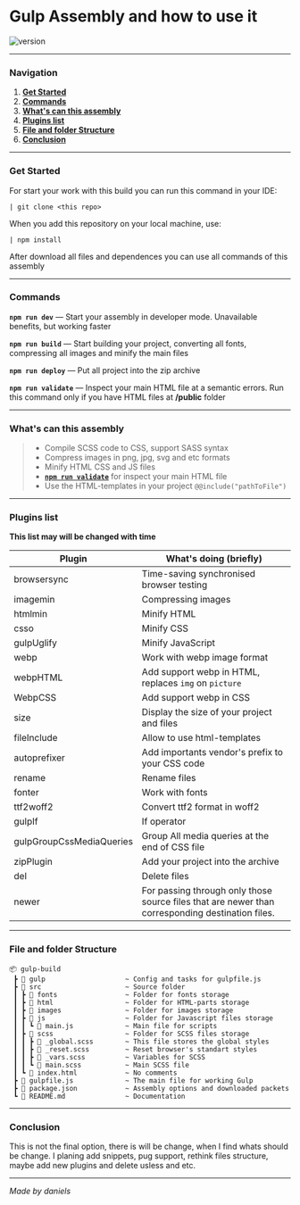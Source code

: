 # Gulp Assembly and how to use it
![version](https://img.shields.io/github/package-json/v/ridic2009/gulp-build?style=for-the-badge)

___
### Navigation

1. **[Get Started](#get-started)**
2. **[Commands](#commands)**
3. **[What's can this assembly](#whats-can-this-assembly)** 
4. **[Plugins list](#plugins-list)**
5. **[File and folder Structure](#file-and-folder-structure)**
6. **[Conclusion](#conclusion)**
___

### Get Started

For start your work with this build you can run this command in your IDE:


```
| git clone <this repo>
```
When you add this repository on your local machine, use:

```
| npm install
```

After download all files and dependences you can use all commands of this assembly

___

### Commands


**`npm run dev`** — Start your assembly in developer mode. Unavailable benefits, but working faster

**`npm run build`** — Start building your project, converting all fonts, compressing all images and minify the main files

**`npm run deploy`** — Put all project into the zip archive

**`npm run validate`** — Inspect your main HTML file at a semantic errors. Run this command only if you have HTML files at __/public__ folder

___

### What's can this assembly

> + Compile SCSS code to CSS, support SASS syntax
> + Compress images in png, jpg, svg and etc formats
> + Minify HTML CSS and JS files
> + **[`npm run validate`](#commands)** for inspect your main HTML file 
> + Use the HTML-templates in your project `@@include("pathToFile")`
___

### Plugins list

__This list may will be changed with time__

| Plugin | What's doing (briefly) |
| ------ | ------------ |
| browsersync | Time-saving synchronised browser testing |
| imagemin | Compressing images |
| htmlmin | Minify HTML |
| csso | Minify CSS |
| gulpUglify | Minify JavaScript |
| webp | Work with webp image format |
| webpHTML | Add support webp in HTML, replaces `img` on `picture` |
| WebpCSS | Add support webp in CSS |
| size | Display the size of your project and files |
| fileInclude | Allow to use html-templates |
| autoprefixer | Add importants vendor's prefix to your CSS code |
| rename | Rename files |
| fonter | Work with fonts |
| ttf2woff2 | Convert ttf2 format in woff2 |
| gulpIf | If operator |
| gulpGroupCssMediaQueries | Group All media queries at the end of CSS file |
| zipPlugin | Add your project into the archive |
| del | Delete files |
| newer | For passing through only those source files that are newer than corresponding destination files. | 

___

### File and folder Structure

```
📦 gulp-build
 ┣ 📂 gulp                    ~ Config and tasks for gulpfile.js
 ┣ 📂 src                     ~ Source folder
 ┃ ┣ 📂 fonts                 ~ Folder for fonts storage
 ┃ ┣ 📂 html                  ~ Folder for HTML-parts storage
 ┃ ┣ 📂 images                ~ Folder for images storage
 ┃ ┣ 📂 js                    ~ Folder for Javascript files storage
 ┃ ┃ ┗ 📜 main.js             ~ Main file for scripts
 ┃ ┣ 📂 scss                  ~ Folder for SCSS files storage
 ┃ ┃ ┣ 📜 _global.scss        ~ This file stores the global styles
 ┃ ┃ ┣ 📜 _reset.scss         ~ Reset browser's standart styles
 ┃ ┃ ┣ 📜 _vars.scss          ~ Variables for SCSS
 ┃ ┃ ┗ 📜 main.scss           ~ Main SCSS file
 ┃ ┗ 📜 index.html            ~ No comments
 ┣ 📜 gulpfile.js             ~ The main file for working Gulp
 ┣ 📜 package.json            ~ Assembly options and downloaded packets
 ┗ 📜 README.md               ~ Documentation
```
___

### Conclusion

This is not the final option, there is will be change, when I find whats should be change. I planing add snippets, pug support, rethink files structure, maybe add new plugins and delete usless and etc.
___
_Made by daniels_



